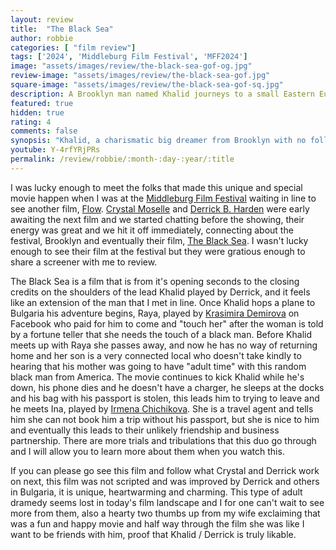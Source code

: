 ```yaml
---
layout: review
title:  "The Black Sea"
author: robbie
categories: [ "film review"]
tags: ['2024', 'Middleburg Film Festival', 'MFF2024']
image: "assets/images/review/the-black-sea-gof-og.jpg"
review-image: "assets/images/review/the-black-sea-gof.jpg"
square-image: "assets/images/review/the-black-sea-gof-sq.jpg"
description: A Brooklyn man named Khalid journeys to a small Eastern European coastal town on the Black Sea where he finds unexpected connections despite being the only black person in the area.
featured: true
hidden: true
rating: 4
comments: false
synopsis: "Khalid, a charismatic big dreamer from Brooklyn with no follow-thru gets stuck in a small Bulgarian resort town on the Black Sea after chasing a fast cash opportunity that goes awry. As the only black guy around, he becomes the center of the town's curiosity. His New York City street bop is all he has to survive and figure out how to get home. But in his pursuit he finds connection in a way he never expected."  
youtube: Y-4rfYRjPRs
permalink: /review/robbie/:month-:day-:year/:title
---
```


I was lucky enough to meet the folks that made this unique and special movie happen when I was at the [Middleburg Film Festival](https://middleburgfilm.org/) waiting in line to see another film, [Flow](https://www.imdb.com/title/tt4772188/).  [Crystal Moselle](https://www.imdb.com/name/nm1145920/) and [Derrick B. Harden](https://www.imdb.com/name/nm12675112/) were early awaiting the next film and we started chatting before the showing, their energy was great and we hit it off immediately, connecting about the festival, Brooklyn and eventually their film, [The Black Sea](https://www.imdb.com/title/tt30309913/).  I wasn't lucky enough to see their film at the festival but they were gratious enough to share a screener with me to review.

The Black Sea is a film that is from it's opening seconds to the closing credits on the shoulders of the lead Khalid played by Derrick, and it feels like an extension of the man that I met in line.  Once Khalid hops a plane to Bulgaria his adventure begins, Raya, played by [Krasimira Demirova](https://www.imdb.com/name/nm0593864/) on Facebook who paid for him to come and "touch her" after the woman is told by a fortune teller that she needs the touch of a black man.  Before Khalid meets up with Raya she passes away, and now he has no way of returning home and her son is a very connected local who doesn't take kindly to hearing that his mother was going to have "adult time" with this random black man from America.  The movie continues to kick Khalid while he's down, his phone dies and he doesn't have a charger, he sleeps at the docks and his bag with his passport is stolen, this leads him to trying to leave and he meets Ina, played by [Irmena Chichikova](https://www.imdb.com/name/nm2212746/).  She is a travel agent and tells him she can not book him a trip without his passport, but she is nice to him and eventually this leads to their unlikely friendship and business partnership. There are more trials and tribulations that this duo go through and I will allow you to learn more about them when you watch this.

If you can please go see this film and follow what Crystal and Derrick work on next, this film was not scripted and was improved by Derrick and others in Bulgaria, it is unique, heartwarming and charming. This type of adult dramedy seems lost in today's film landscape and I for one can't wait to see more from them, also a hearty two thumbs up from my wife exclaiming that was a fun and happy movie and half way through the film she was like I want to be friends with him, proof that Khalid / Derrick is truly likable.
